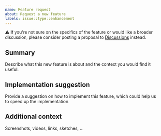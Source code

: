 ```yaml
---
name: Feature request
about: Request a new feature
labels: issue::type::enhancement
---
```


<!-- Remove this warning before posting the issue -->

⚠️ If you're not sure on the specifics of the feature or would like a broader discussion, please consider posting a proposal to [Discussions][Discussions] instead.

[Discussions]: https://github.com/robotology/gym-ignition/discussions

## Summary

Describe what this new feature is about and the context you would find it useful.

## Implementation suggestion

Provide a suggestion on how to implement this feature, which could help us to speed up the implementation.

## Additional context

Screenshots, videos, links, sketches, ...
